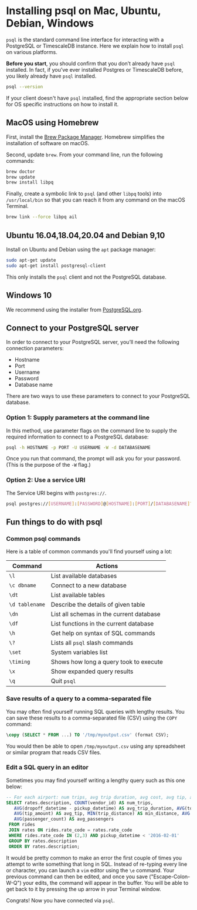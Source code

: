 # Installing psql on Mac, Ubuntu, Debian, Windows

`psql` is the standard command line interface for interacting with a PostgreSQL 
or TimescaleDB instance. Here we explain how to install `psql` on various platforms.

**Before you start**, you should confirm that you don’t already have `psql` installed. 
In fact, if you’ve ever installed Postgres or TimescaleDB before, you likely already 
have `psql` installed.

```bash
psql --version
```

If your client doesn't have `psql` installed, find the appropriate section below
for OS specific instructions on how to install it.

## MacOS using Homebrew
First, install the [Brew Package Manager][brew-package-manager]. Homebrew simplifies
the installation of software on macOS.

Second, update `brew`. From your command line, run the following commands:

```bash
brew doctor
brew update
brew install libpq
```

Finally, create a symbolic link to `psql` (and other `libpq` tools) into `/usr/local/bin`
so that you can reach it from any command on the macOS Terminal.

```bash
brew link --force libpq ail
```

## Ubuntu 16.04,18.04,20.04 and Debian 9,10
Install on Ubuntu and Debian using the `apt` package manager:

```bash
sudo apt-get update
sudo apt-get install postgresql-client
```

<highlight type="tip"> This only installs the `psql` client and not the PostgreSQL database.</highlight>

## Windows 10
We recommend using the installer from [PostgreSQL.org][windows-installer].

## Connect to your PostgreSQL server
In order to connect to your PostgreSQL server, you’ll need the following 
connection parameters:
- Hostname
- Port
- Username
- Password
- Database name

There are two ways to use these parameters to connect to your PostgreSQL database.

### Option 1: Supply parameters at the command line
In this method, use parameter flags on the command line to supply the required
information to connect to a PostgreSQL database: 

```bash
psql -h HOSTNAME -p PORT -U USERNAME -W -d DATABASENAME
```

Once you run that command, the prompt will ask you for your password. (This is the purpose 
of the `-W` flag.)

### Option 2: Use a service URI
The Service URI begins with `postgres://`.

```bash
psql postgres://[USERNAME]:[PASSWORD]@[HOSTNAME]:[PORT]/[DATABASENAME]?sslmode=require
```

## Fun things to do with psql

### Common psql commands
Here is a table of common commands you'll find yourself using a lot:

| Command       |      Actions                             |
|---------------|------------------------------------------|
|`\l`	          | List available databases                 |
|`\c dbname`    | Connect to a new database                |
|`\dt`	        | List available tables                    |
|`\d tablename` | Describe the details of given table      |
|`\dn`          | List all schemas in the current database |
|`\df`          | List functions in the current database   |
|`\h`           | Get help on syntax of SQL commands       |
|`\?`           | Lists all `psql` slash commands          |
|`\set`         | System variables list                    |
|`\timing`      | Shows how long a query took to execute   |
|`\x`           | Show expanded query results              |
|`\q`           | Quit `psql`                              |

### Save results of a query to a comma-separated file
You may often find yourself running SQL queries with lengthy results. You can save these
results to a comma-separated file (CSV) using the `COPY` command:

```sql
\copy (SELECT * FROM ...) TO '/tmp/myoutput.csv' (format CSV);
```

You would then be able to open `/tmp/myoutput.csv` using any spreadsheet or similar
program that reads CSV files.

### Edit a SQL query in an editor
Sometimes you may find yourself writing a lengthy query such as this one below:

```sql
-- For each airport: num trips, avg trip duration, avg cost, avg tip, avg distance, min distance, max distance, avg number of passengers
SELECT rates.description, COUNT(vendor_id) AS num_trips,
   AVG(dropoff_datetime - pickup_datetime) AS avg_trip_duration, AVG(total_amount) AS avg_total,
   AVG(tip_amount) AS avg_tip, MIN(trip_distance) AS min_distance, AVG (trip_distance) AS avg_distance, MAX(trip_distance) AS max_distance,
   AVG(passenger_count) AS avg_passengers
 FROM rides
 JOIN rates ON rides.rate_code = rates.rate_code
 WHERE rides.rate_code IN (2,3) AND pickup_datetime < '2016-02-01'
 GROUP BY rates.description 
 ORDER BY rates.description;
```

It would be pretty common to make an error the first couple of times you attempt to
write something that long in SQL. Instead of re-typing every line or character,
you can launch a `vim` editor using the `\e` command. Your previous command can 
then be edited, and once you save ("Escape-Colon-W-Q") your edits, the command will 
appear in the buffer. You will be able to get back to it by pressing the up arrow
in your Terminal window.

Congrats! Now you have connected via `psql`.


[brew-package-manager]: https://brew.sh/
[windows-installer]: https://www.postgresql.org/download/windows/
[hello-timescale]: /tutorials/tutorial-hello-timescale
